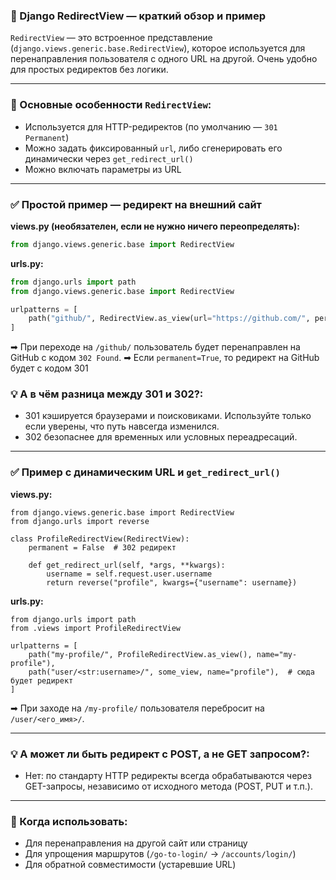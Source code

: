 ### 🔁 Django RedirectView — краткий обзор и пример

`RedirectView` — это встроенное представление (`django.views.generic.base.RedirectView`), которое используется для перенаправления пользователя с одного URL на другой. Очень удобно для простых редиректов без логики.

---

### 📌 Основные особенности `RedirectView`:

* Используется для HTTP-редиректов (по умолчанию — `301 Permanent`)
* Можно задать фиксированный `url`, либо сгенерировать его динамически через `get_redirect_url()`
* Можно включать параметры из URL

---

### ✅ Простой пример — редирект на внешний сайт

**views.py (необязателен, если не нужно ничего переопределять):**

```python
from django.views.generic.base import RedirectView
```

**urls.py:**

```python
from django.urls import path
from django.views.generic.base import RedirectView

urlpatterns = [
    path("github/", RedirectView.as_view(url="https://github.com/", permanent=False)),
]
```

➡ При переходе на `/github/` пользователь будет перенаправлен на GitHub с кодом `302 Found`.
➡ Если `permanent=True`, то редирект на GitHub будет с кодом 301 

### 💡 А в чём разница между 301 и 302?:
- 301 кэшируется браузерами и поисковиками. Используйте только если уверены, что путь навсегда изменился.
- 302 безопаснее для временных или условных переадресаций.

---

### ✅ Пример с динамическим URL и `get_redirect_url()`

**views.py:**

```
from django.views.generic.base import RedirectView
from django.urls import reverse

class ProfileRedirectView(RedirectView):
    permanent = False  # 302 редирект

    def get_redirect_url(self, *args, **kwargs):
        username = self.request.user.username
        return reverse("profile", kwargs={"username": username})
```

**urls.py:**

```
from django.urls import path
from .views import ProfileRedirectView

urlpatterns = [
    path("my-profile/", ProfileRedirectView.as_view(), name="my-profile"),
    path("user/<str:username>/", some_view, name="profile"),  # сюда будет редирект
]
```

➡ При заходе на `/my-profile/` пользователя перебросит на `/user/<его_имя>/`.

---
### 💡 А может ли быть редирект с POST, а не GET запросом?:
- Нет: по стандарту HTTP редиректы всегда обрабатываются через GET-запросы, независимо от исходного метода (POST, PUT и т.п.).

---

### 📝 Когда использовать:

* Для перенаправления на другой сайт или страницу
* Для упрощения маршрутов (`/go-to-login/` → `/accounts/login/`)
* Для обратной совместимости (устаревшие URL)

